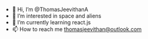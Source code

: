 - 👋 Hi, I’m @ThomasJeevithanA
- 👀 I’m interested in space and aliens 
- 🌱 I’m currently learning react.js
- 📫 How to reach me thomasjeevithan@outlook.com

<!---
ThomasJeevithanA/ThomasJeevithanA is a ✨ special ✨ repository because its `README.md` (this file) appears on your GitHub profile.
You can click the Preview link to take a look at your changes.
--->
